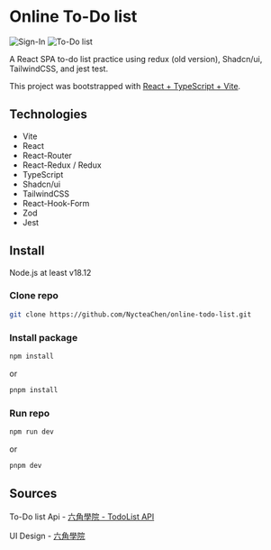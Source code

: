 # Online To-Do list

![Sign-In](https://i.imgur.com/CHeBURk.png)
![To-Do list](https://i.imgur.com/mnj6obU.png)


A React SPA to-do list practice using redux (old version), Shadcn/ui, TailwindCSS, and jest test.

This project was bootstrapped with [React + TypeScript + Vite](https://vitejs.dev/guide/).

## Technologies

- Vite
- React
- React-Router
- React-Redux / Redux
- TypeScript
- Shadcn/ui
- TailwindCSS
- React-Hook-Form
- Zod
- Jest

## Install

Node.js at least v18.12

### Clone repo

```bash
git clone https://github.com/NycteaChen/online-todo-list.git
```

### Install package

```bash
npm install
```
or

```bash
pnpm install
```

### Run repo

```bash
npm run dev
```
or

```bash
pnpm dev
```

## Sources
To-Do list Api - [六角學院 - TodoList API](https://todolist-api.hexschool.io/doc/)

UI Design - [六角學院](https://www.hexschool.com/)
